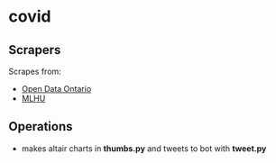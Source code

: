 # covid

## Scrapers

Scrapes from:
- [Open Data Ontario](https://data.ontario.ca/dataset/status-of-covid-19-cases-in-ontario)
- [MLHU](https://app.powerbi.com/view?r=eyJrIjoiMzE5MzJlOTItOWE2ZS00MDNlLTlkNDEtMTcyYTg5OGFhMTFiIiwidCI6ImRjNTYxMjk1LTdjYTktNDFhOS04M2JmLTUwODM0ZDZhOWQwZiJ9)

## Operations
- makes altair charts in **thumbs.py** and tweets to bot with **tweet.py**
